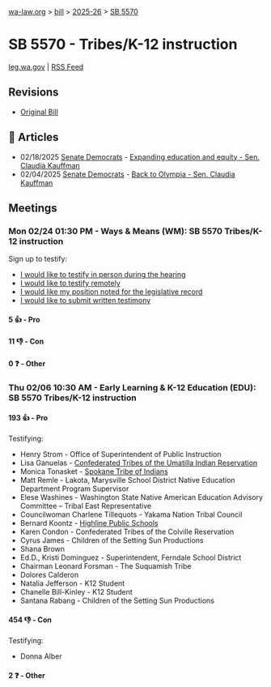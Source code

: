 [wa-law.org](/) > [bill](/bill/) > [2025-26](/bill/2025-26/) > [SB 5570](/bill/2025-26/sb/5570/)

# SB 5570 - Tribes/K-12 instruction
[leg.wa.gov](https://app.leg.wa.gov/billsummary?BillNumber=5570&Year=2025&Initiative=false) | [RSS Feed](./rss.xml)

## Revisions
* [Original Bill](1/)

## 📰 Articles
* 02/18/2025 [Senate Democrats](/org/senate_democrats/) - [Expanding education and equity - Sen. Claudia Kauffman](https://senatedemocrats.wa.gov/kauffman/2025/02/18/expanding-education-and-equity/#:~:text=Senate%20Bill%205570)
* 02/04/2025 [Senate Democrats](/org/senate_democrats/) - [Back to Olympia - Sen. Claudia Kauffman](https://senatedemocrats.wa.gov/kauffman/2025/02/04/back-to-olympia/#:~:text=SB%205570)

## Meetings
### Mon 02/24 01:30 PM - Ways & Means (WM): SB 5570 Tribes/K-12 instruction
Sign up to testify:
* [I would like to testify in person during the hearing](https://app.leg.wa.gov/csi/Testifier/Add?chamber=House&mId=32887&aId=164853&caId=26097&tId=1)
* [I would like to testify remotely](https://app.leg.wa.gov/csi/Testifier/Add?chamber=House&mId=32887&aId=164853&caId=26097&tId=2)
* [I would like my position noted for the legislative record](https://app.leg.wa.gov/csi/Testifier/Add?chamber=House&mId=32887&aId=164853&caId=26097&tId=3)
* [I would like to submit written testimony](https://app.leg.wa.gov/csi/Testifier/Add?chamber=House&mId=32887&aId=164853&caId=26097&tId=4)

#### 5 👍 - Pro

#### 11 👎 - Con

#### 0 ❓ - Other

### Thu 02/06 10:30 AM - Early Learning & K-12 Education (EDU): SB 5570 Tribes/K-12 instruction
#### 193 👍 - Pro
Testifying:
* Henry Strom - Office of Superintendent of Public Instruction
* Lisa Ganuelas - [Confederated Tribes of the Umatilla Indian Reservation](/org/confederated_tribes_of_the_umatilla_indian_reservation/)
* Monica Tonasket - [Spokane Tribe of Indians](/org/spokane_tribe_of_indians/)
* Matt Remle - Lakota, Marysville School District Native Education Department Program Supervisor
* Elese Washines - Washington State Native American Education Advisory Committee – Tribal East Representative
* Councilwoman Charlene Tillequots - Yakama Nation Tribal Council
* Bernard Koontz - [Highline Public Schools](/org/highline_public_schools/)
* Karen Condon - Confederated Tribes of the Colville Reservation
* Cyrus James - Children of the Setting Sun Productions
* Shana Brown
* Ed.D., Kristi Dominguez - Superintendent, Ferndale School District
* Chairman Leonard Forsman - The Suquamish Tribe
* Dolores Calderon
* Natalia Jefferson - K12 Student
* Chanelle Bill-Kinley - K12 Student
* Santana Rabang - Children of the Setting Sun Productions

#### 454 👎 - Con
Testifying:
* Donna Alber

#### 2 ❓ - Other
